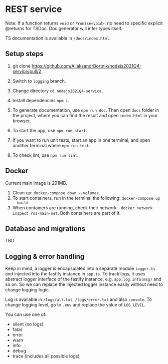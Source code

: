 # REST service

Note: If a function returns `void` or `Promise<void>`, no need to specific explicit @returns for TSDoc. Doc generator will infer types itself.

TS documentation is available in `/docs/index.html`.

## Setup steps
1. git clone https://github.com/AliaksandrBortnik/nodejs2021Q4-service/pull/2
2. Switch to `logging` branch.
3. Change directory `cd nodejs2021Q4-service`.
4. Install dependencies `npm i`.

5. To generate documentation, use `npm run doc`. Then open `docs` folder in the project, where you can find the result and open `index.html` in your browser.

6. To start the app, use `npm run start`.
7. If you want to run unit tests, start an app in one terminal, and open another terminal where `npm run test`.

8. To check lint, use `npm run lint`.

## Docker

Current main image is 291MB.

1. Clean up: `docker-compose down --volumes`.
2. To start containers, run in the terminal the following: `docker-compose up --build`
3. When containers are running, check their network - `docker network inspect rss-main-net`. Both containers are part of it.

## Database and migrations
TBD

## Logging & error handling
Keep in mind, a logger is encapsulated into a separate module `logger.ts` and injected into the fastify instance in `app.ts`. To track logs, it uses abstract logger interface of the fastify instance, e.g. `app.log.info(msg)` and so on. So we can replace the injected logger instance easily without need to change logging logic.

Log is available in `/logs/all.txt`, `/logs/error.txt` and also `console`.
To change logging level, go to `.env` and replace the value of `LOG_LEVEL`.

You can use one of:
- silent (no logs)
- fatal
- error
- warn
- info
- debug
- trace (includes all possible logs)
